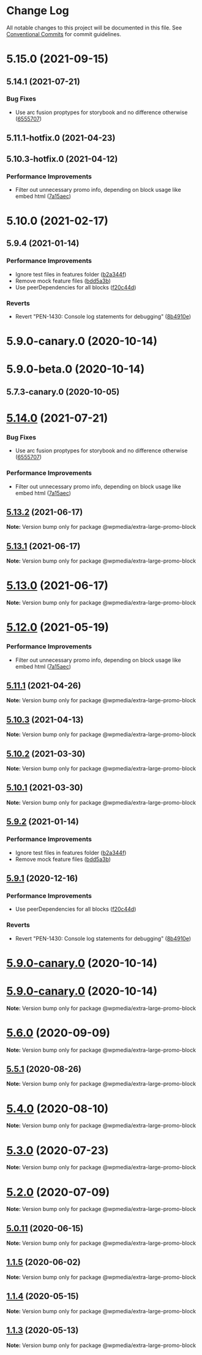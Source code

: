 # Change Log

All notable changes to this project will be documented in this file.
See [Conventional Commits](https://conventionalcommits.org) for commit guidelines.

# 5.15.0 (2021-09-15)



## 5.14.1 (2021-07-21)


### Bug Fixes

* Use arc fusion proptypes for storybook and no difference otherwise ([6555707](https://github.com/WPMedia/fusion-news-theme-blocks/commit/6555707673bedf849b393854cfbbe270bc714dda))



## 5.11.1-hotfix.0 (2021-04-23)



## 5.10.3-hotfix.0 (2021-04-12)


### Performance Improvements

* Filter out unnecessary promo info, depending on block usage like embed html ([7a15aec](https://github.com/WPMedia/fusion-news-theme-blocks/commit/7a15aecaa7d19bb589604442ecf8a67e0f7c2b3c))



# 5.10.0 (2021-02-17)



## 5.9.4 (2021-01-14)


### Performance Improvements

* Ignore test files in features folder ([b2a344f](https://github.com/WPMedia/fusion-news-theme-blocks/commit/b2a344f96d92b63d25658ab70ec9ec63633fcf6f))
* Remove mock feature files ([bdd5a3b](https://github.com/WPMedia/fusion-news-theme-blocks/commit/bdd5a3bc942ac93a97623bf5c1fdd3aec264aa6f))
* Use peerDependencies for all blocks ([f20c44d](https://github.com/WPMedia/fusion-news-theme-blocks/commit/f20c44d18c9b07ce0ed0e5ff05d401eaca69a9f5))


### Reverts

* Revert "PEN-1430: Console log statements for debugging" ([8b4910e](https://github.com/WPMedia/fusion-news-theme-blocks/commit/8b4910eaaf3e242f38bd30f6ddddaa88b911d4a8))



# 5.9.0-canary.0 (2020-10-14)



# 5.9.0-beta.0 (2020-10-14)



## 5.7.3-canary.0 (2020-10-05)





# [5.14.0](https://github.com/WPMedia/fusion-news-theme-blocks/compare/v5.11.1-hotfix.0...v5.14.0) (2021-07-21)


### Bug Fixes

* Use arc fusion proptypes for storybook and no difference otherwise ([6555707](https://github.com/WPMedia/fusion-news-theme-blocks/commit/6555707673bedf849b393854cfbbe270bc714dda))


### Performance Improvements

* Filter out unnecessary promo info, depending on block usage like embed html ([7a15aec](https://github.com/WPMedia/fusion-news-theme-blocks/commit/7a15aecaa7d19bb589604442ecf8a67e0f7c2b3c))





## [5.13.2](https://github.com/WPMedia/fusion-news-theme-blocks/compare/v5.13.1...v5.13.2) (2021-06-17)

**Note:** Version bump only for package @wpmedia/extra-large-promo-block





## [5.13.1](https://github.com/WPMedia/fusion-news-theme-blocks/compare/v5.13.0...v5.13.1) (2021-06-17)

**Note:** Version bump only for package @wpmedia/extra-large-promo-block





# [5.13.0](https://github.com/WPMedia/fusion-news-theme-blocks/compare/v5.12.0...v5.13.0) (2021-06-17)

**Note:** Version bump only for package @wpmedia/extra-large-promo-block





# [5.12.0](https://github.com/WPMedia/fusion-news-theme-blocks/compare/v5.11.1-hotfix.0...v5.12.0) (2021-05-19)


### Performance Improvements

* Filter out unnecessary promo info, depending on block usage like embed html ([7a15aec](https://github.com/WPMedia/fusion-news-theme-blocks/commit/7a15aecaa7d19bb589604442ecf8a67e0f7c2b3c))





## [5.11.1](https://github.com/WPMedia/fusion-news-theme-blocks/compare/v5.11.1-hotfix.0...v5.11.1) (2021-04-26)

**Note:** Version bump only for package @wpmedia/extra-large-promo-block





## [5.10.3](https://github.com/WPMedia/fusion-news-theme-blocks/compare/v5.10.3-hotfix.0...v5.10.3) (2021-04-13)

**Note:** Version bump only for package @wpmedia/extra-large-promo-block





## [5.10.2](https://github.com/WPMedia/fusion-news-theme-blocks/compare/v5.10.0...v5.10.2) (2021-03-30)

**Note:** Version bump only for package @wpmedia/extra-large-promo-block





## [5.10.1](https://github.com/WPMedia/fusion-news-theme-blocks/compare/v5.10.0...v5.10.1) (2021-03-30)

**Note:** Version bump only for package @wpmedia/extra-large-promo-block





## [5.9.2](https://github.com/WPMedia/fusion-news-theme-blocks/compare/v5.9.1...v5.9.2) (2021-01-14)


### Performance Improvements

* Ignore test files in features folder ([b2a344f](https://github.com/WPMedia/fusion-news-theme-blocks/commit/b2a344f96d92b63d25658ab70ec9ec63633fcf6f))
* Remove mock feature files ([bdd5a3b](https://github.com/WPMedia/fusion-news-theme-blocks/commit/bdd5a3bc942ac93a97623bf5c1fdd3aec264aa6f))





## [5.9.1](https://github.com/WPMedia/fusion-news-theme-blocks/compare/v5.9.0...v5.9.1) (2020-12-16)


### Performance Improvements

* Use peerDependencies for all blocks ([f20c44d](https://github.com/WPMedia/fusion-news-theme-blocks/commit/f20c44d18c9b07ce0ed0e5ff05d401eaca69a9f5))


### Reverts

* Revert "PEN-1430: Console log statements for debugging" ([8b4910e](https://github.com/WPMedia/fusion-news-theme-blocks/commit/8b4910eaaf3e242f38bd30f6ddddaa88b911d4a8))



# [5.9.0-canary.0](https://github.com/WPMedia/fusion-news-theme-blocks/compare/v5.9.0-beta.0...v5.9.0-canary.0) (2020-10-14)





# [5.9.0-canary.0](https://github.com/WPMedia/fusion-news-theme-blocks/compare/v5.9.0-beta.0...v5.9.0-canary.0) (2020-10-14)

**Note:** Version bump only for package @wpmedia/extra-large-promo-block





# [5.6.0](https://github.com/WPMedia/fusion-news-theme-blocks/compare/v5.6.0-beta.0...v5.6.0) (2020-09-09)

**Note:** Version bump only for package @wpmedia/extra-large-promo-block





## [5.5.1](https://github.com/WPMedia/fusion-news-theme-blocks/compare/v5.5.1-beta.0...v5.5.1) (2020-08-26)

**Note:** Version bump only for package @wpmedia/extra-large-promo-block





# [5.4.0](https://github.com/WPMedia/fusion-news-theme-blocks/compare/v5.4.0-beta.0...v5.4.0) (2020-08-10)

**Note:** Version bump only for package @wpmedia/extra-large-promo-block





# [5.3.0](https://github.com/WPMedia/fusion-news-theme-blocks/compare/v5.3.0-beta.0...v5.3.0) (2020-07-23)

**Note:** Version bump only for package @wpmedia/extra-large-promo-block





# [5.2.0](https://github.com/WPMedia/fusion-news-theme-blocks/compare/v5.2.0-beta.0...v5.2.0) (2020-07-09)

**Note:** Version bump only for package @wpmedia/extra-large-promo-block





## [5.0.11](https://github.com/WPMedia/fusion-news-theme-blocks/compare/v5.0.11-beta.0...v5.0.11) (2020-06-15)

**Note:** Version bump only for package @wpmedia/extra-large-promo-block





## [1.1.5](https://github.com/WPMedia/fusion-news-theme-blocks/compare/@wpmedia/extra-large-promo-block@1.1.5-beta.0...@wpmedia/extra-large-promo-block@1.1.5) (2020-06-02)

**Note:** Version bump only for package @wpmedia/extra-large-promo-block





## [1.1.4](https://github.com/WPMedia/fusion-news-theme-blocks/compare/@wpmedia/extra-large-promo-block@1.1.4-hotfix.0...@wpmedia/extra-large-promo-block@1.1.4) (2020-05-15)

**Note:** Version bump only for package @wpmedia/extra-large-promo-block





## [1.1.3](https://github.com/WPMedia/fusion-news-theme-blocks/compare/@wpmedia/extra-large-promo-block@1.1.3-beta.0...@wpmedia/extra-large-promo-block@1.1.3) (2020-05-13)

**Note:** Version bump only for package @wpmedia/extra-large-promo-block
